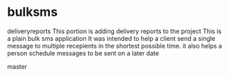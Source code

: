 # bulksms
deliveryreports
This portion is adding delivery reports to the project
This is a plain bulk sms application
It was intended to help a client send a single message to multiple recepients in the shortest possible time.
it also helps a person schedule messages to be sent on a later date

master
